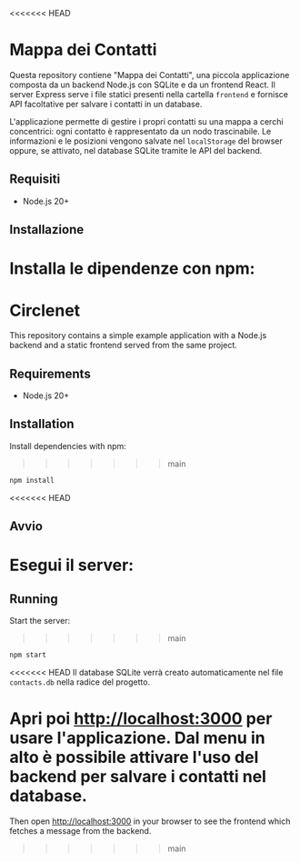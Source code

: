 <<<<<<< HEAD
# Mappa dei Contatti

Questa repository contiene "Mappa dei Contatti", una piccola applicazione composta da un backend Node.js con SQLite e da un frontend React. Il server Express serve i file statici presenti nella cartella `frontend` e fornisce API facoltative per salvare i contatti in un database.

L'applicazione permette di gestire i propri contatti su una mappa a cerchi concentrici: ogni contatto è rappresentato da un nodo trascinabile. Le informazioni e le posizioni vengono salvate nel `localStorage` del browser oppure, se attivato, nel database SQLite tramite le API del backend.

## Requisiti

- Node.js 20+

## Installazione

Installa le dipendenze con npm:
=======
# Circlenet

This repository contains a simple example application with a Node.js backend and a static frontend served from the same project.

## Requirements

- Node.js 20+

## Installation

Install dependencies with npm:
>>>>>>> main

```bash
npm install
```

<<<<<<< HEAD
## Avvio

Esegui il server:
=======
## Running

Start the server:
>>>>>>> main

```bash
npm start
```

<<<<<<< HEAD
Il database SQLite verrà creato automaticamente nel file `contacts.db` nella radice del progetto.

Apri poi [http://localhost:3000](http://localhost:3000) per usare l'applicazione.
Dal menu in alto è possibile attivare l'uso del backend per salvare i contatti nel database.
=======
Then open [http://localhost:3000](http://localhost:3000) in your browser to see the frontend which fetches a message from the backend.
>>>>>>> main
